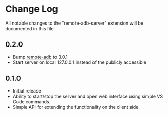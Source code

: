 # Change Log

All notable changes to the "remote-adb-server" extension will be documented in this file.

## 0.2.0
- Bump [remote-adb](https://github.com/nisargjhaveri/remote-adb) to 3.0.1
- Start server on local 127.0.0.1 instead of the publicly accessible

## 0.1.0
- Initial release
- Ability to start/stop the server and open web interface using simple VS Code commands.
- Simple API for extending the functionality on the client side.